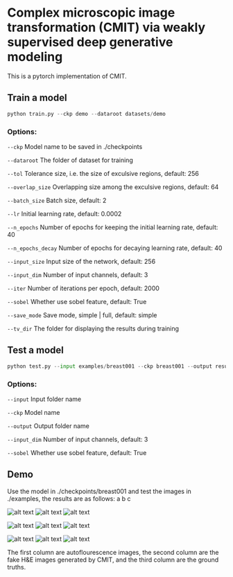 # Complex microscopic image transformation (CMIT) via weakly supervised deep generative modeling
This is a pytorch implementation of CMIT.

##  Train a model
```python
python train.py --ckp demo --dataroot datasets/demo
```

### Options:
```--ckp```	Model name to be saved in ./checkpoints

```--dataroot```	The folder of dataset for training

```--tol```	Tolerance size, i.e. the size of exculsive regions, default: 256

```--overlap_size```	Overlapping size among the exculsive regions, default: 64

```--batch_size```	Batch size, default: 2

```--lr```	Initial learning rate, default: 0.0002

```--n_epochs```	Number of epochs for keeping the initial learning rate, default: 40

```--n_epochs_decay```	Number of epochs for decaying learning rate, default: 40

```--input_size```	Input size of the network, default: 256

```--input_dim```	Number of input channels, default: 3

```--iter```	Number of iterations per epoch, default: 2000

```--sobel```	Whether use sobel feature, default: True

```--save_mode```	Save mode, simple | full, default: simple

```--tv_dir```	The folder for displaying the results during training

## Test a model
```python
python test.py --input examples/breast001 --ckp breast001 --output results/breast001_cmit
```
### Options:
```--input```	Input folder name

```--ckp```	Model name

```--output```	Output folder name

```--input_dim```	Number of input channels, default: 3

```--sobel```	Whether use sobel feature, default: True

## Demo
Use the model in ./checkpoints/breast001 and test the images in ./examples, the results are as follows:
     a         b         c
     
![alt text](https://github.com/weixingdai/CMIT/blob/c838e57612973f20286dc6be1900e3b98afb308d/examples/breast001/input_1.png)
![alt text](https://github.com/weixingdai/CMIT/blob/7216a9843db737d8a3a243815ebe1f93c4214fb3/results/breast001_cmit/fake_cmit_input_1.png)
![alt text](https://github.com/weixingdai/CMIT/blob/a8778cb8bade10d05895f90ace5db48bdca5e058/examples/breast001%20ground%20truth/gt_1.png)

![alt text](https://github.com/weixingdai/CMIT/blob/c838e57612973f20286dc6be1900e3b98afb308d/examples/breast001/input_2.png)
![alt text](https://github.com/weixingdai/CMIT/blob/7216a9843db737d8a3a243815ebe1f93c4214fb3/results/breast001_cmit/fake_cmit_input_2.png)
![alt text](https://github.com/weixingdai/CMIT/blob/b7159ba29fe4e928a5083ebc062a7b2b51bb0151/examples/breast001%20ground%20truth/gt_2.png)

![alt text](https://github.com/weixingdai/CMIT/blob/c838e57612973f20286dc6be1900e3b98afb308d/examples/breast001/input_3.png)
![alt text](https://github.com/weixingdai/CMIT/blob/7216a9843db737d8a3a243815ebe1f93c4214fb3/results/breast001_cmit/fake_cmit_input_3.png)
![alt text](https://github.com/weixingdai/CMIT/blob/c058d4fae0702f6d01a76f2f4334904577f2f712/examples/breast001%20ground%20truth/gt_3.png)

The first column are autoflourescence images, the second column are the fake H&E images generated by CMIT, and the third column are the ground truths.


